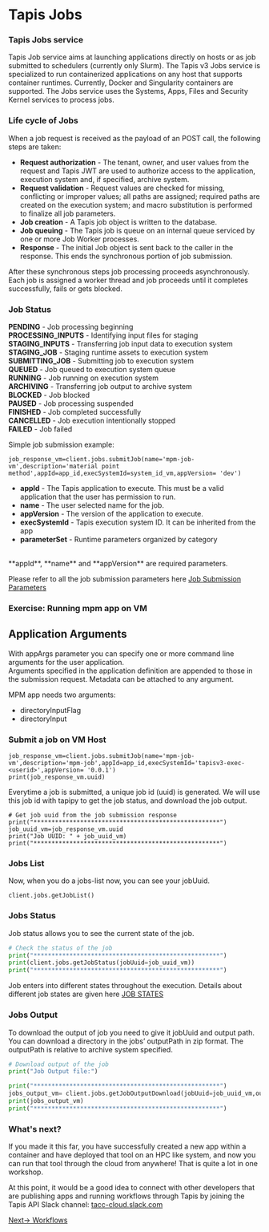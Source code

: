 # Tapis Jobs

### Tapis Jobs service
Tapis Job service aims at launching applications directly on hosts or as job submitted to schedulers (currently only Slurm).
The Tapis v3 Jobs service is specialized to run containerized applications on any host that supports container runtimes.
Currently, Docker and Singularity containers are supported. The Jobs service uses the Systems, Apps, Files and Security
Kernel services to process jobs.


### Life cycle of Jobs
When a job request is received as the payload of an POST call, the following steps are taken:

* **Request authorization** - The tenant, owner, and user values from the request and Tapis JWT are used to authorize access to the application, execution system and, if specified, archive system.
* **Request validation** - Request values are checked for missing, conflicting or improper values; all paths are assigned; required paths are created on the execution system; and macro substitution is performed to finalize all job parameters.
* **Job creation** - A Tapis job object is written to the database.
* **Job queuing** - The Tapis job is queue on an internal queue serviced by one or more Job Worker processes.
* **Response** - The initial Job object is sent back to the caller in the response. This ends the synchronous portion of job submission.

After these synchronous steps job processing proceeds asynchronously. Each job is assigned a worker thread and job proceeds until it completes successfully, fails or gets blocked.


### Job Status
**PENDING** - Job processing beginning <br/>
**PROCESSING_INPUTS** - Identifying input files for staging <br/>
**STAGING_INPUTS** - Transferring job input data to execution system <br/>
**STAGING_JOB** - Staging runtime assets to execution system <br/>
**SUBMITTING_JOB** - Submitting job to execution system <br/>
**QUEUED** - Job queued to execution system queue <br/>
**RUNNING** - Job running on execution system <br/>
**ARCHIVING** - Transferring job output to archive system <br/>
**BLOCKED** - Job blocked <br/>
**PAUSED** - Job processing suspended <br/>
**FINISHED** - Job completed successfully <br/>
**CANCELLED** - Job execution intentionally stopped <br/>
**FAILED** - Job failed <br/>


Simple job submission example:
```
job_response_vm=client.jobs.submitJob(name='mpm-job-vm',description='material point method',appId=app_id,execSystemId=system_id_vm,appVersion= 'dev')

```
* **appId**	- The Tapis application to execute.  This must be a valid application that the user has permission to run.
* **name**	-  The user selected name for the job.
* **appVersion** - The version of the application to execute.
* **execSystemId** - Tapis execution system ID. It can be inherited from the app
* **parameterSet**	-	Runtime parameters organized by category
 <br/>
**appId**, **name** and **appVersion** are required parameters.

Please refer to all the job submission parameters here [Job Submission Parameters](https://tapis.readthedocs.io/en/latest/technical/jobs.html#the-job-submission-request)


### Exercise: Running mpm app on VM

## Application Arguments
With appArgs parameter you  can specify one or more command line arguments for the user application. <br/>
Arguments specified in the application definition are appended to those in the submission request. Metadata can be
attached to any argument.<br/>

MPM app needs two arguments:
* directoryInputFlag
* directoryInput


### Submit a job on VM Host

```
job_response_vm=client.jobs.submitJob(name='mpm-job-vm',description='mpm-job',appId=app_id,execSystemId='tapisv3-exec-<userid>',appVersion= '0.0.1')
print(job_response_vm.uuid)

```

Everytime a job is submitted, a unique job id (uuid) is generated. We will use this job id with tapipy to get the job
status, and download the job output.

```
# Get job uuid from the job submission response
print("****************************************************")
job_uuid_vm=job_response_vm.uuid
print("Job UUID: " + job_uuid_vm)
print("****************************************************")

```

### Jobs List
Now, when you do a jobs-list now, you can see your jobUuid.

```
client.jobs.getJobList()

```

### Jobs Status
Job status allows you to see the current state of the job.

```  python
# Check the status of the job
print("****************************************************")
print(client.jobs.getJobStatus(jobUuid=job_uuid_vm))
print("****************************************************")

```
Job enters into different states throughout the execution. Details about different job states are given here [JOB STATES](https://tapis.readthedocs.io/en/latest/technical/jobs.html#job-status)


### Jobs Output
To download the output of job you need to give it jobUuid and output path. You can download a directory in the jobs’ outputPath in zip format. The outputPath is relative to archive system specified.


``` python
# Download output of the job
print("Job Output file:")

print("****************************************************")
jobs_output_vm= client.jobs.getJobOutputDownload(jobUuid=job_uuid_vm,outputPath='stdout')
print(jobs_output_vm)
print("****************************************************")
```


### What's next?

If you made it this far, you have successfully created a new app within a container and have deployed that tool on an
HPC like system, and now you can run that tool through the cloud from anywhere!  That is quite a lot in one workshop.

At this point, it would be a good idea to connect with other developers that are publishing apps and running workflows
through Tapis by joining the Tapis API Slack channel: [tacc-cloud.slack.com](https://bit.ly/2XHYJEk)

[Next-> Workflows](./06-creating-a-pipeline-and-task-with-tapisui.md)


